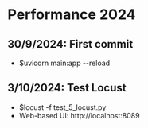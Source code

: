 # Performance 2024

## 30/9/2024: First commit
- $uvicorn main:app --reload

## 3/10/2024: Test Locust
- $locust -f test_5_locust.py
- Web-based UI: http://localhost:8089
